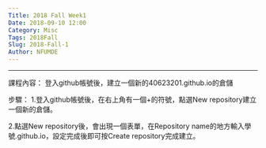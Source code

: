 ```yaml
---
Title: 2018 Fall Week1
Date: 2018-09-10 12:00
Category: Misc
Tags: 2018Fall
Slug: 2018-Fall-1
Author: NFUMDE
---
```




<!-- PELICAN_END_SUMMARY -->


----

課程內容：
登入github帳號後，建立一個新的40623201.github.io的倉儲

步驟：
1.登入github帳號後，在右上角有一個+的符號，點選New repository建立一個新的倉儲。

2.點選New repository後，會出現一個表單，在Repository name的地方輸入學號.github.io，設定完成後即可按Create repository完成建立。

